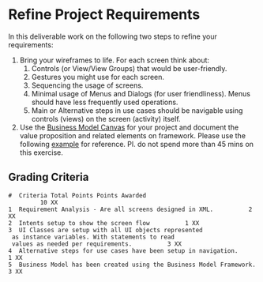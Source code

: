 # Refine Project Requirements

In this deliverable work on the following two steps to refine your requirements:

1. Bring your wireframes to life. For each screen think about:
    1. Controls (or View/View Groups) that would be user-friendly.
    2. Gestures you might use for each screen.
    3. Sequencing the usage of screens.
    4. Minimal usage of Menus and Dialogs (for user friendliness). Menus should have less frequently used operations.
    5. Main or Alternative steps in use cases should be navigable using controls (views) on the screen (activity) itself.
2. Use the [Business Model Canvas](http://www.businessmodelgeneration.com/canvas) for your project and document the value proposition and related elements on framework. Please use the following [example](http://api.ning.com/files/wpDCBwLVdn*4DukzZIAISExep1Go58BOB3peIySMhJMHYX*xSKBuSB4WYkwAitcmkinLGKElSYnFw-3JitDNrOmqlzyo1Hqa/TorontoZoo.jpg) for reference. Pl. do not spend more than 45 mins on this exercise.

## Grading Criteria

```
#  Criteria Total Points Points Awarded
         10 XX
1  Requirement Analysis - Are all screens designed in XML.          2 XX
2  Intents setup to show the screen flow          1 XX
3  UI Classes are setup with all UI objects represented
 as instance variables. With statements to read
 values as needed per requirements.          3 XX
4  Alternative steps for use cases have been setup in navigation.          1 XX
5  Business Model has been created using the Business Model Framework.  3 XX
```
